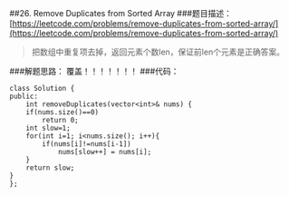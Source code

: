 ##26. Remove Duplicates from Sorted Array
###题目描述：[https://leetcode.com/problems/remove-duplicates-from-sorted-array/](https://leetcode.com/problems/remove-duplicates-from-sorted-array/)
>  把数组中重复项去掉，返回元素个数len，保证前len个元素是正确答案。

###解题思路：
覆盖！！！！！！！
###代码：

	class Solution {
	public:
	    int removeDuplicates(vector<int>& nums) {
	    if(nums.size()==0)
	        return 0;
	    int slow=1;
	    for(int i=1; i<nums.size(); i++){
	        if(nums[i]!=nums[i-1])
	            nums[slow++] = nums[i];
	    }
	    return slow;
	}
	};